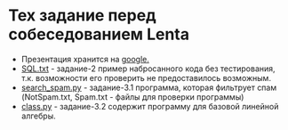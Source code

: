 # Тех задание перед собеседованием Lenta
*  Презентация хранится на [google.](https://drive.google.com/file/d/1hUjGf_LB3qzZwIc83uWa84nHnmeDsa8N/view?usp=sharing)
* [SQL.txt](https://github.com/Andrej-Ilin/my_TZ/blob/main/TZ_lenta/SQL.txt) - задание-2 пример набросанного кода без тестирования, т.к. возможности его проверить не предоставилось возможным. 
* [search_spam.py](https://github.com/Andrej-Ilin/my_TZ/blob/main/TZ_lenta/search_spam.py) - задание-3.1 программа, которая фильтрует спам (NotSpam.txt, Spam.txt - файлы для проверки программы)
* [class.py](https://github.com/Andrej-Ilin/my_TZ/blob/main/TZ_lenta/class.py) - задание-3.2 содержит программу для базовой линейной алгебры.

